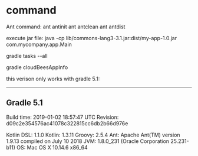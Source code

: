 
# command
Ant command:
ant antinit
ant antclean
ant antdist

execute jar file:
java -cp lib/commons-lang3-3.1.jar:dist/my-app-1.0.jar com.mycompany.app.Main

gradle tasks --all

gradle cloudBeesAppInfo


this verison only works with gradle 5.1:


------------------------------------------------------------
Gradle 5.1
------------------------------------------------------------

Build time:   2019-01-02 18:57:47 UTC
Revision:     d09c2e354576ac41078c322815cc6db2b66d976e

Kotlin DSL:   1.1.0
Kotlin:       1.3.11
Groovy:       2.5.4
Ant:          Apache Ant(TM) version 1.9.13 compiled on July 10 2018
JVM:          1.8.0_231 (Oracle Corporation 25.231-b11)
OS:           Mac OS X 10.14.6 x86_64

